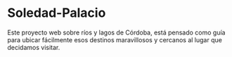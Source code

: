 # Soledad-Palacio
Este proyecto web sobre ríos y lagos de Córdoba,  está pensado como guía para ubicar fácilmente esos destinos maravillosos y cercanos al lugar que decidamos visitar.
